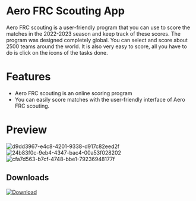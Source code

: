 
# Aero FRC Scouting App
Aero FRC scouting is a user-friendly program that you can use to score the matches in the 2022-2023 season and keep track of these scores. The program was designed completely global. You can select and score about 2500 teams around the world. It is also very easy to score, all you have to do is click on the icons of the tasks done.
# Features

 - Aero FRC scouting is an online scoring program
 - You can easily score matches with the user-friendly interface of Aero FRC scouting.

# Preview
![d9dd3967-e4c8-4201-9338-d917c82eed2f](https://user-images.githubusercontent.com/121814722/227618989-fb8cad49-834f-4ead-a97e-58d4309d6f72.jpg)
![24b83f0c-9eb4-4347-bac4-00a53f028202](https://user-images.githubusercontent.com/121814722/227619002-4a892514-d37a-4562-b982-4e566e969ebf.jpg)
![cfa7d563-b7cf-4748-bbe1-79236948177f](https://user-images.githubusercontent.com/121814722/227619022-45cb975e-df8e-4490-bb06-5610a94bf6d6.jpg)






## Downloads
[![Download](https://img.shields.io/badge/Download-Latest%20Version-blue.svg)](https://github.com/Aero-Robotics/AeroFrcScouting/releases/download/V11.3.1/AeroFRC_V11.3.1_SETUP.exe)


